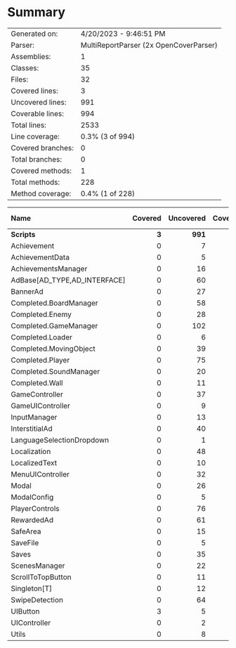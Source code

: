 ﻿# Summary
|||
|:---|:---|
| Generated on: | 4/20/2023 - 9:46:51 PM |
| Parser: | MultiReportParser (2x OpenCoverParser) |
| Assemblies: | 1 |
| Classes: | 35 |
| Files: | 32 |
| Covered lines: | 3 |
| Uncovered lines: | 991 |
| Coverable lines: | 994 |
| Total lines: | 2533 |
| Line coverage: | 0.3% (3 of 994) |
| Covered branches: | 0 |
| Total branches: | 0 |
| Covered methods: | 1 |
| Total methods: | 228 |
| Method coverage: | 0.4% (1 of 228) |

|**Name**|**Covered**|**Uncovered**|**Coverable**|**Total**|**Line coverage**|**Covered**|**Total**|**Branch coverage**|**Covered**|**Total**|**Method coverage**|
|:---|---:|---:|---:|---:|---:|---:|---:|---:|---:|---:|---:|
|**Scripts**|**3**|**991**|**994**|**2810**|**0.3%**|**0**|**0**|****|**1**|**228**|**0.4%**|
|Achievement|0|7|7|34|0%|0|0||0|2|0%|
|AchievementData|0|5|5|91|0%|0|0||0|1|0%|
|AchievementsManager|0|16|16|32|0%|0|0||0|3|0%|
|AdBase[AD_TYPE,AD_INTERFACE]|0|60|60|121|0%|0|0||0|10|0%|
|BannerAd|0|27|27|50|0%|0|0||0|3|0%|
|Completed.BoardManager|0|58|58|199|0%|0|0||0|7|0%|
|Completed.Enemy|0|28|28|98|0%|0|0||0|4|0%|
|Completed.GameManager|0|102|102|242|0%|0|0||0|22|0%|
|Completed.Loader|0|6|6|27|0%|0|0||0|1|0%|
|Completed.MovingObject|0|39|39|133|0%|0|0||0|5|0%|
|Completed.Player|0|75|75|272|0%|0|0||0|11|0%|
|Completed.SoundManager|0|20|20|61|0%|0|0||0|4|0%|
|Completed.Wall|0|11|11|42|0%|0|0||0|3|0%|
|GameController|0|37|37|68|0%|0|0||0|13|0%|
|GameUIController|0|9|9|28|0%|0|0||0|6|0%|
|InputManager|0|13|13|43|0%|0|0||0|7|0%|
|InterstitialAd|0|40|40|68|0%|0|0||0|3|0%|
|LanguageSelectionDropdown|0|1|1|8|0%|0|0||0|1|0%|
|Localization|0|48|48|90|0%|0|0||0|11|0%|
|LocalizedText|0|10|10|25|0%|0|0||0|4|0%|
|MenuUIController|0|32|32|75|0%|0|0||0|15|0%|
|Modal|0|26|26|95|0%|0|0||0|7|0%|
|ModalConfig|0|5|5|95|0%|0|0||0|1|0%|
|PlayerControls|0|76|76|197|0%|0|0||0|29|0%|
|RewardedAd|0|61|61|101|0%|0|0||0|5|0%|
|SafeArea|0|15|15|34|0%|0|0||0|4|0%|
|SaveFile|0|5|5|91|0%|0|0||0|1|0%|
|Saves|0|35|35|91|0%|0|0||0|12|0%|
|ScenesManager|0|22|22|51|0%|0|0||0|7|0%|
|ScrollToTopButton|0|11|11|28|0%|0|0||0|4|0%|
|Singleton[T]|0|12|12|19|0%|0|0||0|3|0%|
|SwipeDetection|0|64|64|132|0%|0|0||0|10|0%|
|UIButton|3|5|8|25|37.5%|0|0||1|2|50%|
|UIController|0|2|2|14|0%|0|0||0|2|0%|
|Utils|0|8|8|30|0%|0|0||0|5|0%|
